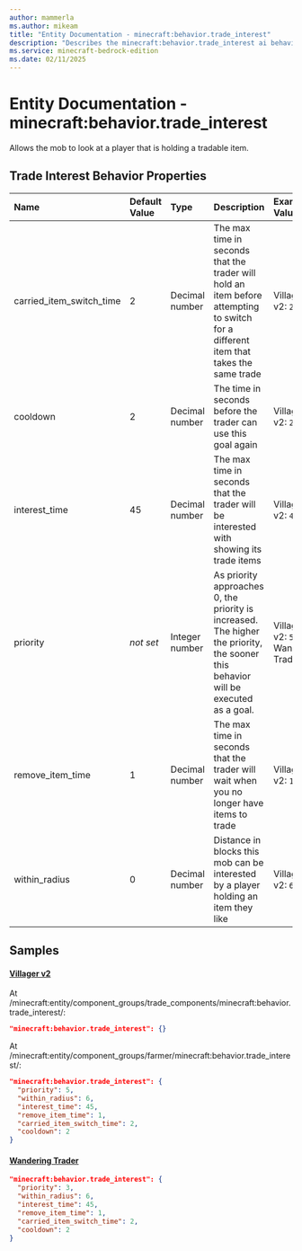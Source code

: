 ```yaml
---
author: mammerla
ms.author: mikeam
title: "Entity Documentation - minecraft:behavior.trade_interest"
description: "Describes the minecraft:behavior.trade_interest ai behavior component"
ms.service: minecraft-bedrock-edition
ms.date: 02/11/2025 
---
```


# Entity Documentation - minecraft:behavior.trade_interest

Allows the mob to look at a player that is holding a tradable item.


## Trade Interest Behavior Properties

|Name       |Default Value |Type |Description |Example Values |
|:----------|:-------------|:----|:-----------|:------------- |
| carried_item_switch_time | 2 | Decimal number | The max time in seconds that the trader will hold an item before attempting to switch for a different item that takes the same trade | Villager v2: `2` | 
| cooldown | 2 | Decimal number | The time in seconds before the trader can use this goal again | Villager v2: `2` | 
| interest_time | 45 | Decimal number | The max time in seconds that the trader will be interested with showing its trade items | Villager v2: `45` | 
| priority | *not set* | Integer number | As priority approaches 0, the priority is increased. The higher the priority, the sooner this behavior will be executed as a goal. | Villager v2: `5`, Wandering Trader: `3` | 
| remove_item_time | 1 | Decimal number | The max time in seconds that the trader will wait when you no longer have items to trade | Villager v2: `1` | 
| within_radius | 0 | Decimal number | Distance in blocks this mob can be interested by a player holding an item they like | Villager v2: `6` | 

## Samples

#### [Villager v2](https://github.com/Mojang/bedrock-samples/tree/preview/behavior_pack/entities/villager_v2.json)

At /minecraft:entity/component_groups/trade_components/minecraft:behavior.trade_interest/: 

```json
"minecraft:behavior.trade_interest": {}
```

At /minecraft:entity/component_groups/farmer/minecraft:behavior.trade_interest/: 

```json
"minecraft:behavior.trade_interest": {
  "priority": 5,
  "within_radius": 6,
  "interest_time": 45,
  "remove_item_time": 1,
  "carried_item_switch_time": 2,
  "cooldown": 2
}
```

#### [Wandering Trader](https://github.com/Mojang/bedrock-samples/tree/preview/behavior_pack/entities/wandering_trader.json)


```json
"minecraft:behavior.trade_interest": {
  "priority": 3,
  "within_radius": 6,
  "interest_time": 45,
  "remove_item_time": 1,
  "carried_item_switch_time": 2,
  "cooldown": 2
}
```
